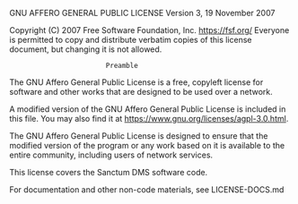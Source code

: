 GNU AFFERO GENERAL PUBLIC LICENSE
Version 3, 19 November 2007

Copyright (C) 2007 Free Software Foundation, Inc. <https://fsf.org/>
Everyone is permitted to copy and distribute verbatim copies
of this license document, but changing it is not allowed.

                            Preamble

  The GNU Affero General Public License is a free, copyleft license for
software and other works that are designed to be used over a network.

  A modified version of the GNU Affero General Public License is included in
this file. You may also find it at <https://www.gnu.org/licenses/agpl-3.0.html>.

  The GNU Affero General Public License is designed to ensure that the
modified version of the program or any work based on it is available to
the entire community, including users of network services.

  This license covers the Sanctum DMS software code.

  For documentation and other non-code materials, see LICENSE-DOCS.md
